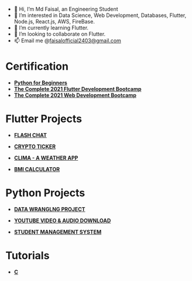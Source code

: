 - 👋 Hi, I’m Md Faisal, an Engineering Student
- 👀 I’m interested in Data Science, Web Development, Databases, Flutter, Node.js, React.js, AWS, FireBase.
- 🌱 I’m currently learning Flutter.
- 💞️ I’m looking to collaborate on Flutter.
- 📫 Email me @faisalofficial2403@gmail.com


# Certification

- **[ Python for Beginners](https://www.udemy.com/certificate/UC-5b8cfeff-549e-4450-915a-6f103658dabe/)**
- **[The Complete 2021 Flutter Development Bootcamp](https://www.udemy.com/certificate/UC-3d92040a-b99c-4a0d-b264-5242445995a8/)**
- **[ The Complete 2021 Web Development Bootcamp](https://www.udemy.com/certificate/UC-588614ca-8e62-4fe1-9d25-213b1f9f3d46/)**

<!---
CoderF2403/CoderF2403 is a ✨ special ✨ repository because its `README.md` (this file) appears on your GitHub profile.
You can click the Preview link to take a look at your changes.
--->

# Flutter Projects

- **[FLASH CHAT](https://github.com/faisalofficial/Flash-Chat)**

- **[CRYPTO TICKER](https://github.com/faisalofficial/BMI-Calculator)**

- **[CLIMA - A WEATHER APP](https://github.com/faisalofficial/Clima)**

- **[BMI CALCULATOR](https://github.com/faisalofficial/Crypto-Ticker)**


# Python Projects

- **[DATA WRANGLNG PROJECT](https://github.com/faisalofficial/Data-Wrangling-UNICEF)**

- **[YOUTUBE VIDEO & AUDIO DOWNLOAD](https://github.com/faisalofficial/Python-Youtube---Audio-Video-Downloader)**

- **[STUDENT MANAGEMENT SYSTEM](https://github.com/faisalofficial/Student-Management-System)**
  
# Tutorials

- **[C](https://github.com/faisalofficial/C-Language)**

 

  
  
